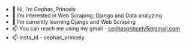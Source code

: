 - 👋 Hi, I’m Cephas_Princely
- 👀 I’m interested in Web Scraping, Django and Data analyzing
- 🌱 I’m currently learning Django and Web Scraping
- 📫 You can reach me using my gmail - cephasprincely5@gmail.com
- 📫 Insta_id - cephas_princely

<!---
Cephas-05/Cephas-05 is a ✨ special ✨ repository because its `README.md` (this file) appears on your GitHub profile.
You can click the Preview link to take a look at your changes.
--->
